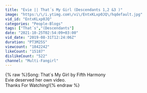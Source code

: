 ```yaml
---
title: "Evie || That´s My Girl (Descendants 1,2 &3 )"
image: "https:\/\/i.ytimg.com\/vi\/EntxKLxp0JQ\/hqdefault.jpg"
vid_id: "EntxKLxp0JQ"
categories: "People-Blogs"
tags: ["That´s","(Descendants"]
date: "2021-10-25T02:54:09+03:00"
vid_date: "2019-08-31T12:24:06Z"
duration: "PT3M25S"
viewcount: "1842242"
likeCount: "15187"
dislikeCount: "522"
channel: "Multi-Fangirl"
---
```

{% raw %}Song: That´s My Girl by Fifth Harmony <br />Evie deserved her own video. <br />Thanks For Watching!{% endraw %}
